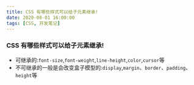 ```yaml
---
title: CSS 有哪些样式可以给子元素继承!
date: 2020-08-01 16:00:00
tags: [CSS, 开发笔记]
---
```




### CSS 有哪些样式可以给子元素继承!

- 可继承的:`font-size`,`font-weight`,`line-height`,`color`,`cursor`等
- 不可继承的一般是会改变盒子模型的:`display`,`margin`、`border`、`padding`、`height`等

